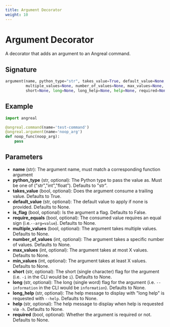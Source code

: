 ```yaml
---
title: Argument Decorator
weight: 10
---
```


# Argument Decorator

A decorator that adds an argument to an Angreal command.

## Signature

```python
argument(name, python_type="str", takes_value=True, default_value=None, require_equals=None,
         multiple_values=None, number_of_values=None, max_values=None, min_values=None,
         short=None, long=None, long_help=None, help=None, required=None, **kwargs) -> None
```

## Example

```python
import angreal

@angreal.command(name='test-command')
@angreal.argument(name='noop_arg')
def noop_func(noop_arg):
    pass
```

## Parameters

- **name** (str): The argument name, must match a corresponding function argument
- **python_type** (str, optional): The Python type to pass the value as. Must be one of ("str","int","float"). Defaults to "str".
- **takes_value** (bool, optional): Does the argument consume a trailing value. Defaults to True.
- **default_value** (str, optional): The default value to apply if none is provided. Defaults to None.
- **is_flag** (bool, optional): Is the argument a flag. Defaults to False.
- **require_equals** (bool, optional): The consumed value requires an equal sign (i.e.`--arg=value`). Defaults to None.
- **multiple_values** (bool, optional): The argument takes multiple values. Defaults to None.
- **number_of_values** (int, optional): The argument takes a specific number of values. Defaults to None.
- **max_values** (int, optional): The argument takes at most X values. Defaults to None.
- **min_values** (int, optional): The argument takes at least X values. Defaults to None.
- **short** (str, optional): The short (single character) flag for the argument (i.e. `-i` in the CLI would be `i`). Defaults to None.
- **long** (str, optional): The long (single word) flag for the argument (i.e. `--information` in the CLI would be `information`). Defaults to None.
- **long_help** (str, optional): The help message to display with "long help" is requested with `--help`. Defaults to None.
- **help** (str, optional): The help message to display when help is requested via `-h`. Defaults to None.
- **required** (bool, optional): Whether the argument is required or not. Defaults to None.
